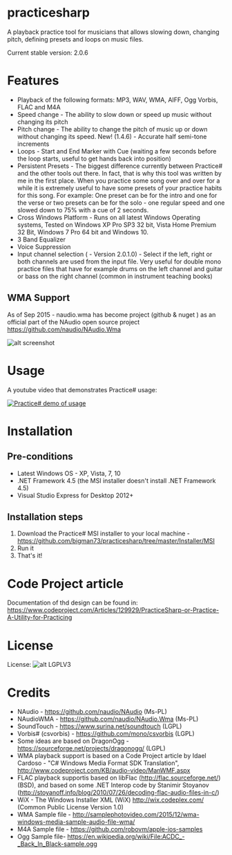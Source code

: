 # practicesharp
A playback practice tool for musicians that allows slowing down, changing pitch, defining presets and loops on music files.

Current stable version: 2.0.6

# Features
* Playback of the following formats: MP3, WAV, WMA, AIFF, Ogg Vorbis, FLAC and M4A
* Speed change - The ability to slow down or speed up music without changing its pitch
* Pitch change - The ability to change the pitch of music up or down without changing its speed. New! (1.4.6) - Accurate half semi-tone increments
* Loops - Start and End Marker with Cue (waiting a few seconds before the loop starts, useful to get hands back into position)
* Persistent Presets - The biggest difference currently between Practice# and the other tools out there. In fact, that is why this tool was written by me in the first place. When you practice some song over and over for a while it is extremely useful to have some presets of your practice habits for this song. For example: One preset can be for the intro and one for the verse or two presets can be for the solo - one regular speed and one slowed down to 75% with a cue of 2 seconds.
* Cross Windows Platform - Runs on all latest Windows Operating systems, Tested on Windows XP Pro SP3 32 bit, Vista Home Premium 32 Bit, Windows 7 Pro 64 bit and Windows 10.
* 3 Band Equalizer
* Voice Suppression
* Input channel selection (<NEW> - Version 2.0.1.0) - Select if the left, right or both channels are used from the input file. Very useful for double mono practice files that have for example drums on the left channel and guitar or bass on the right channel (common in instrument teaching books)

## WMA Support
As of Sep 2015 - naudio.wma has become project (github & nuget ) as an official part of the NAudio open source project
https://github.com/naudio/NAudio.Wma

![alt screenshot](https://github.com/bigman73/practicesharp/blob/master/Docs/Practice%23_ScreenShot.png)


# Usage
A youtube video that demonstrates Practice# usage:

[![Practice# demo of usage](https://img.youtube.com/vi/rqWr7BJjhx8/0.jpg)](https://www.youtube.com/watch?v=rqWr7BJjhx8)

# Installation
## Pre-conditions
* Latest Windows OS - XP, Vista, 7, 10
* .NET Framework 4.5 (the MSI installer doesn't install .NET Framework 4.5)
* Visual Studio Express for Desktop 2012+

## Installation steps
1. Download the Practice# MSI installer to your local machine - https://github.com/bigman73/practicesharp/tree/master/Installer/MSI
2. Run it
3. That's it!

# Code Project article
Documentation of thd design can be found in:
https://www.codeproject.com/Articles/129929/PracticeSharp-or-Practice-A-Utility-for-Practicing

# License 
License: ![alt LGPLV3](https://www.gnu.org/graphics/lgplv3-147x51.png)

# Credits
* NAudio - https://github.com/naudio/NAudio (Ms-PL)
* NAudioWMA - https://github.com/naudio/NAudio.Wma (Ms-PL)
* SoundTouch - https://www.surina.net/soundtouch (LGPL)
* Vorbis# (csvorbis) - https://github.com/mono/csvorbis (LGPL) 
* Some ideas are based on DragonOgg - https://sourceforge.net/projects/dragonogg/ (LGPL)
* WMA playback support is based on a Code Project article by Idael Cardoso - "C# Windows Media Format SDK Translation", http://www.codeproject.com/KB/audio-video/ManWMF.aspx 
* FLAC playback supportis based on libFlac (http://flac.sourceforge.net/) (BSD), and based on some .NET Interop code by Stanimir Stoyanov (http://stoyanoff.info/blog/2010/07/26/decoding-flac-audio-files-in-c/)
* WiX - The Windows Installer XML (WiX) http://wix.codeplex.com/ (Common Public License Version 1.0)
* WMA Sample file - http://samplephotovideo.com/2015/12/wma-windows-media-sample-audio-file-wma/
* M4A Sample file - https://github.com/robovm/apple-ios-samples
* Ogg Sample file- https://en.wikipedia.org/wiki/File:ACDC_-_Back_In_Black-sample.ogg